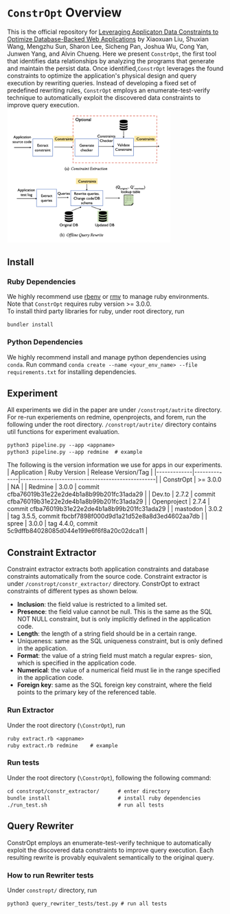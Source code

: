 # `ConstrOpt` Overview
This is the official repository for [Leveraging Applicaton Data Constraints to Optimize Database-Backed Web Applications](https://arxiv.org/abs/2205.02954) by Xiaoxuan Liu, Shuxian Wang, Mengzhu Sun, Sharon Lee, Sicheng Pan, Joshua Wu, Cong Yan, Junwen Yang, and Alvin Chueng. 
Here we present `ConstrOpt`, the first tool that identifies data relationships by analyzing the programs that generate and maintain the persist data. Once identified,`ConstrOpt` leverages the found constraints to optimize the application's physical design and query execution by rewriting queries. Instead of developing a fixed set of predefined rewriting rules, `ConstrOpt` employs an enumerate-test-verify technique to automatically exploit the discovered data constraints to improve query execution. 
<img src="./figures/readme/system_architecture.png" width=380>

## Install
### Ruby Dependencies
We highly recommend use [rbenv](https://github.com/rbenv/rbenv#command-reference) or [rmv](https://rvm.io) to manage ruby environments. Note that `ConstrOpt` requires ruby version >= 3.0.0.  
To install third party libraries for ruby, under root directory, run
``` 
bundler install
```
### Python Dependencies
We highly recommend install and manage python dependencies using `conda`. Run command `conda create --name <your_env_name> --file requirements.txt` for installing dependencies. 

## Experiment
All experiments we did in the paper are under `/constropt/autrite` directory. For re-run experiements on redmine, openprojects, and forem, run the following under the root directory. `/constropt/autrite/` directory contains util functions for experiment evaluation. 
```
python3 pipeline.py --app <appname>
python3 pipeline.py --app redmine  # example
```
The following is the version information we use for apps in our experiments.
| Application | Ruby Version | Release Version/Tag                             |
|-------------|--------------|-------------------------------------------------|
| ConstrOpt   | >= 3.0.0     | NA                                              |
| Redmine     | 3.0.0        | commit cfba76019b31e22e2de4b1a8b99b201fc31ada29 |
| Dev.to      | 2.7.2        | commit cfba76019b31e22e2de4b1a8b99b201fc31ada29 |
| Openproject | 2.7.4        | commit cfba76019b31e22e2de4b1a8b99b201fc31ada29 |
| mastodon    | 3.0.2        | tag 3.5.5, commit fbcbf7898f000d9d1a21d52e8a8d3ed4602aa7db |
| spree       | 3.0.0        | tag 4.4.0, commit 5c9dffb84028085d044e199e6f6f8a20c02dca11 |

## Constraint Extractor
Constraint extractor extracts both application constraints and database constraints automatically from the source code. Constraint extractor is under `/constropt/constr_extractor/` directory.
ConstrOpt to extract constraints of different types as shown below.
- **Inclusion**: the field value is restricted to a limited set.
- **Presence**: the field value cannot be null. This is the same as the SQL NOT NULL constraint, but is only implicitly defined in the
application code.
- **Length**: the length of a string field should be in a certain range.
- Uniqueness: same as the SQL uniqueness constraint, but is only
defined in the application.
- **Format**: the value of a string field must match a regular expres-
sion, which is specified in the application code.
- **Numerical**: the value of a numerical field must lie in the range
specified in the application code.
- **Foreign key**: same as the SQL foreign key constraint, where the
field points to the primary key of the referenced table.
### Run Extractor
Under the root directory (`\ConstrOpt`), run 
```
ruby extract.rb <appname>
ruby extract.rb redmine    # example 
```
### Run tests
Under the root directory (`\ConstrOpt`), following the following command:
```
cd constropt/constr_extractor/      # enter directory
bundle install                      # install ruby dependencies
./run_test.sh                       # run all tests 
```

## Query Rewriter
ConstrOpt employs an enumerate-test-verify technique to automatically exploit the discovered data constraints to improve query execution. Each resulting rewrite is provably equivalent semantically to the original query. 
### How to run Rewriter tests
Under `constropt/` directory, run
```
python3 query_rewriter_tests/test.py # run all tests
```
